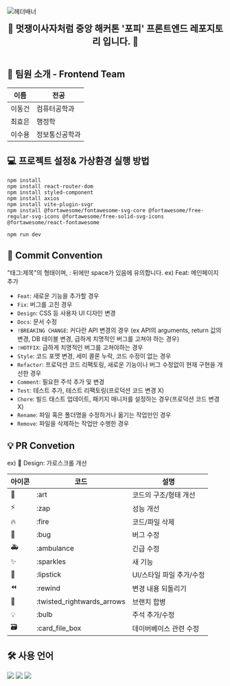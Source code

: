 ![헤더배너](https://capsule-render.vercel.app/api?type=waving&color=auto&height=200&section=header&text=2024-hackathon-3-sharedog-frontend&fontSize=40)

<div align="center" style="font-size: 1.5em;">
     <strong>&#x1F64B; 멋쟁이사자처럼 중앙 해커톤 '포피' 프론트엔드 레포지토리 입니다. &#x1F64B;</strong>
</div>
<br>

## 👋 팀원 소개 - Frontend Team

| 이름   | 전공           |
| ------ | -------------- |
| 이동건 | 컴퓨터공학과   |
| 최효은 | 행정학         |
| 이수용 | 정보통신공학과 |

## 💻 프로젝트 설정& 가상환경 실행 방법

```
npm install
npm install react-router-dom
npm install styled-component
npm install axios
npm install vite-plugin-svgr
npm install @fortawesome/fontawesome-svg-core @fortawesome/free-regular-svg-icons @fortawesome/free-solid-svg-icons @fortawesome/react-fontawesome
```

```
npm run dev
```

## 🎯 Commit Convention

"태그:제목"의 형태이며, : 뒤에만 space가 있음에 유의합니다. ex) Feat: 메인페이지 추가

- `Feat`: 새로운 기능을 추가할 경우
- `Fix`: 버그를 고친 경우
- `Design`: CSS 등 사용자 UI 디자인 변경
- `Docs`: 문서 수정
- `!BREAKING CHANGE`: 커다란 API 변경의 경우 (ex API의 arguments, return 값의 변경, DB 테이블 변경, 급하게 치명적인 버그를 고쳐야 하는 경우)
- `!HOTFIX`: 급하게 치명적인 버그를 고쳐야하는 경우
- `Style`: 코드 포맷 변경, 세미 콜론 누락, 코드 수정이 없는 경우
- `Refactor`: 프로덕션 코드 리팩토링, 새로운 기능이나 버그 수정없이 현재 구현을 개선한 경우
- `Comment`: 필요한 주석 추가 및 변경
- `Test`: 테스트 추가, 테스트 리팩토링(프로덕션 코드 변경 X)
- `Chore`: 빌드 태스트 업데이트, 패키지 매니저를 설정하는 경우(프로덕션 코드 변경 X)
- `Rename`: 파일 혹은 폴더명을 수정하거나 옮기는 작업만인 경우
- `Remove`: 파일을 삭제하는 작업만 수행한 경우

## 💡 PR Convetion

ex) 💄 Design: 가로스크롤 개선

| 아이콘 | 코드                       | 설명                     |
| ------ | -------------------------- | ------------------------ |
| 🎨     | :art                       | 코드의 구조/형태 개선    |
| ⚡️    | :zap                       | 성능 개선                |
| 🔥     | :fire                      | 코드/파일 삭제           |
| 🐛     | :bug                       | 버그 수정                |
| 🚑     | :ambulance                 | 긴급 수정                |
| ✨     | :sparkles                  | 새 기능                  |
| 💄     | :lipstick                  | UI/스타일 파일 추가/수정 |
| ⏪     | :rewind                    | 변경 내용 되돌리기       |
| 🔀     | :twisted_rightwards_arrows | 브랜치 합병              |
| 💡     | :bulb                      | 주석 추가/수정           |
| 🗃      | :card_file_box             | 데이버베이스 관련 수정   |

## 🛠️ 사용 언어

<div>
  <img src="https://img.shields.io/badge/html5-E34F26?style=flat&logo=html5&logoColor=white" />
  <img src="https://img.shields.io/badge/javascript-F7DF1E?style=flat&logo=javascript&logoColor=white" />
  <img src="https://img.shields.io/badge/React-61DAFB?style=flat&logo=React&logoColor=white" />
</div>
